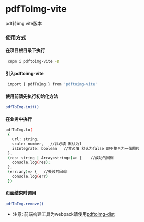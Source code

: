 # pdfToImg-vite
pdf转img vite版本

### 使用方式

#### 在项目根目录下执行

 ```bash
  cnpm i pdftoimg-vite -D
  ```



#### 引入pdftoimg-vite

 ```bash
  import { pdfToImg } from 'pdftoimg-vite'
  ```
  
  #### 使用前请先执行初始化方法
  
   ```bash
  pdfToImg.init()
  ```
  
  #### 在业务中执行
   ```bash
  pdfToImg.to(
    {
      url: string,
      scale: number,   //非必填 默认为1
      isIntegrate: boolean   //非必填 默认为false 即不整合为一张图片
    }, 
    (res: string | Array<string>)=> {    //成功的回调
      console.log(res);
    }, 
    (err:any)=> {   //失败的回调
      console.log(err)
    })
  ```
  
  #### 页面结束时调用
  
  ```bash
  pdfToImg.remove()
  ```
  
  
 * 注意:
 前端构建工具为webpack请使用[pdftoimg-dist](https://github.com/sudong0701/pdfToImg)
